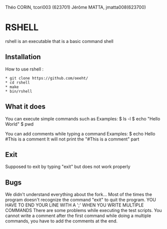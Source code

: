 Théo CORIN, tcori003 (623701)
Jérôme MATTA, jmatta008(623700)

RSHELL
==============

rshell is an executable that is a basic command shell

Installation
---------------
How to use rshell :

	* git clone https://github.com/oeeht/
	* cd rshell
	* make
	* bin/rshell

What it does 
---------------
You can execute simple commands such as
Examples:
	$ ls -l
	$ echo "Hello World"
	$ pwd

You can add comments while typing a command
Examples:
	$ echo Hello #This is a comment
It will not print the "#This is a comment" part

Exit
---------------
Supposed to exit by typing "exit" but does not work properly

Bugs
---------------
We didn't understand everything about the fork...
Most of the times the program doesn't recognize the command "exit" to quit the program.
YOU HAVE TO END YOUR LINE WITH A ';' WHEN YOU WRITE MULTIPLE COMMANDS
There are some problems while executing the test scripts.
You cannot write a comment after the first command while doing a multiple commands, you have to add the comments at the end.
